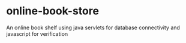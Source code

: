 # online-book-store
An online book shelf using java servlets for database connectivity and javascript for verification 
